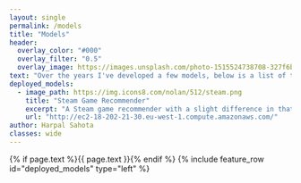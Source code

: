 ```yaml
---
layout: single
permalink: /models
title: "Models"
header:
  overlay_color: "#000"
  overlay_filter: "0.5"
  overlay_image: https://images.unsplash.com/photo-1515524738708-327f6b0037a7?ixlib=rb-1.2.1&ixid=eyJhcHBfaWQiOjEyMDd9&auto=format&fit=crop&w=1350&q=80
text: "Over the years I've developed a few models, below is a list of them which are deployed and free to use"
deployed_models:
  - image_path: https://img.icons8.com/nolan/512/steam.png
    title: "Steam Game Recommender"
    excerpt: "A Steam game recommender with a slight difference in that you can customise your recommendations"
    url: "http://ec2-18-202-21-30.eu-west-1.compute.amazonaws.com/"
author: Harpal Sahota
classes: wide
---
```

{% if page.text %}{{ page.text }}{% endif %}
{% include feature_row id="deployed_models" type="left" %}
